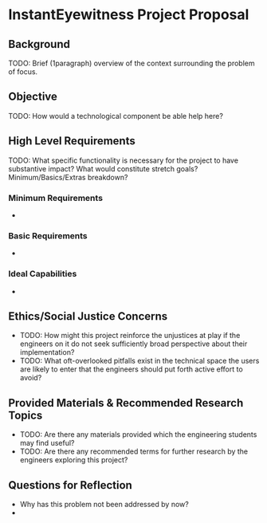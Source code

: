 # InstantEyewitness Project Proposal


## Background

TODO: Brief (1paragraph) overview of the context surrounding the problem of focus.

## Objective 

TODO: How would a technological component be able help here?

## High Level Requirements

TODO: What specific functionality is necessary for the project to have substantive impact? What would constitute stretch goals? Minimum/Basics/Extras breakdown?
### Minimum Requirements
+ 

### Basic Requirements
+ 

### Ideal Capabilities
+ 


## Ethics/Social Justice Concerns

+ TODO: How might this project reinforce the unjustices at play if the engineers on it do not seek sufficiently broad perspective about their implementation?
+ TODO: What oft-overlooked pitfalls exist in the technical space the users are likely to enter that the engineers should put forth active effort to avoid?

## Provided Materials & Recommended Research Topics

+ TODO: Are there any materials provided which the engineering students may find useful?
+ TODO: Are there any recommended terms for further research by the engineers exploring this project?

## Questions for Reflection

+ Why has this problem not been addressed by now?
+ 

